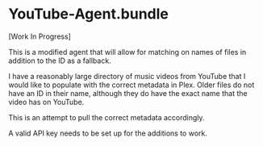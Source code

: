 # YouTube-Agent.bundle

[Work In Progress]

This is a modified agent that will allow for matching on names of files in addition to the ID as a fallback.

I have a reasonably large directory of music videos from YouTube that I would like to populate with the correct metadata in Plex. Older files do not have an ID in their name, although they do have the exact name that the video has on YouTube.

This is an attempt to pull the correct metadata accordingly.

A valid API key needs to be set up for the additions to work.
